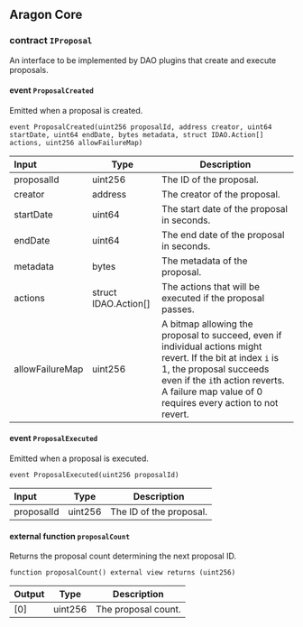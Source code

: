 ## Aragon Core

###  contract `IProposal`

An interface to be implemented by DAO plugins that create and execute proposals.

####  event `ProposalCreated`

Emitted when a proposal is created.

```solidity
event ProposalCreated(uint256 proposalId, address creator, uint64 startDate, uint64 endDate, bytes metadata, struct IDAO.Action[] actions, uint256 allowFailureMap) 
```

| Input | Type | Description |
|:----- | ---- | ----------- |
| proposalId | uint256 | The ID of the proposal. |
| creator | address | The creator of the proposal. |
| startDate | uint64 | The start date of the proposal in seconds. |
| endDate | uint64 | The end date of the proposal in seconds. |
| metadata | bytes | The metadata of the proposal. |
| actions | struct IDAO.Action[] | The actions that will be executed if the proposal passes. |
| allowFailureMap | uint256 | A bitmap allowing the proposal to succeed, even if individual actions might revert. If the bit at index `i` is 1, the proposal succeeds even if the `i`th action reverts. A failure map value of 0 requires every action to not revert. |

####  event `ProposalExecuted`

Emitted when a proposal is executed.

```solidity
event ProposalExecuted(uint256 proposalId) 
```

| Input | Type | Description |
|:----- | ---- | ----------- |
| proposalId | uint256 | The ID of the proposal. |

#### external function `proposalCount`

Returns the proposal count determining the next proposal ID.

```solidity
function proposalCount() external view returns (uint256) 
```

| Output | Type | Description |
| ------ | ---- | ----------- |
| [0] | uint256 | The proposal count. |

